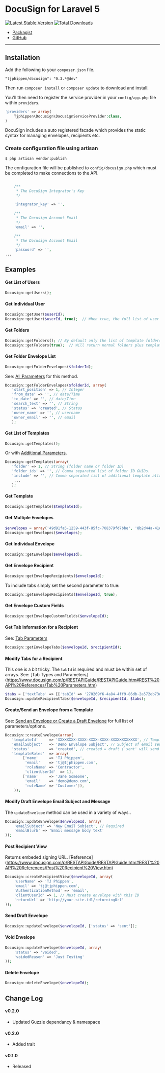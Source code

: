 # DocuSign for Laravel 5

[![Latest Stable Version](https://poser.pugx.org/tjphippen/docusign/v/stable.png)](https://packagist.org/packages/tjphippen/docusign) [![Total Downloads](https://poser.pugx.org/tjphippen/docusign/downloads.png)](https://packagist.org/packages/tjphippen/docusign)
- [Packagist](https://packagist.org/packages/tjphippen/docusign)
- [GitHub](https://github.com/tjphippen/docusign)

----------
## Installation
Add the following to your `composer.json` file.

~~~
"tjphippen/docusign": "0.3.*@dev"
~~~

Then run `composer install` or `composer update` to download and install.

You'll then need to register the service provider in your `config/app.php` file within `providers`.

```php
'providers' => array(
    Tjphippen\Docusign\DocusignServiceProvider:class,
)
```

DocuSign includes a auto registered facade which provides the static syntax for managing envelopes, recipients etc. 

### Create configuration file using artisan

```
$ php artisan vendor:publish
```

The configuration file will be published to `config/docusign.php` which must be completed to make connections to the API.


```php

    /**
     * The DocuSign Integrator's Key
     */

    'integrator_key' => '',

    /**
     * The Docusign Account Email
     */
    'email' => '',

    /**
     * The Docusign Account Email
     */
    'password' => '',
...
```

## Examples

#### Get List of Users

```php
Docusign::getUsers();
```

#### Get Individual User

```php
Docusign::getUser($userId); 
Docusign::getUser($userId, true);  // When true, the full list of user information is returned for the user. 
```

#### Get Folders

```php
Docusign::getFolders(); // By default only the list of template folders are returned
Docusign::getFolders(true);  // Will return normal folders plus template folders
```

#### Get Folder Envelope List

```php
Docusign::getFolderEnvelopes($folderId);
```
See: [All Parameters](https://www.docusign.com/p/RESTAPIGuide/RESTAPIGuide.htm#REST%20API%20References/Get%20Folder%20Envelope%20List.htm%3FTocPath%3DREST%2520API%2520References%7C_____97) for this method.
```php
Docusign::getFolderEnvelopes($folderId, array(
   'start_position' => 1, // Integer
   'from_date' => '', // date/Time
   'to_date' => '', // date/Time
   'search_text' => '', // String
   'status' => 'created', // Status
   'owner_name' => '', // username
   'owner_email' => '', // email
   );
```

#### Get List of Templates

```php
Docusign::getTemplates();
```
Or with [Additional Parameters](https://www.docusign.com/p/RESTAPIGuide/RESTAPIGuide.htm#REST%20API%20References/Get%20List%20of%20Templates.htm%3FTocPath%3DREST%2520API%2520References%7C_____115).
```php
Docusign::getTemplates(array(
   'folder' => 1, // String (folder name or folder ID)
   'folder_ids' => '', // Comma separated list of folder ID GUIDs.
   'include' => '', // Comma separated list of additional template attributes
    ...
   );
```

#### Get Template

```php
Docusign::getTemplate($templateId);
```

#### Get Multiple Envelopes
```php
$envelopes = array('49d91fa5-1259-443f-85fc-708379fd7bbe', '8b2d44a-41dc-4698-9233-4be0678c345c');
Docusign::getEnvelopes($envelopes);
```

#### Get Individual Envelope

```php
Docusign::getEnvelope($envelopeId);
```

#### Get Envelope Recipient

```php
Docusign::getEnvelopeRecipients($envelopeId);
```
To include tabs simply set the second parameter to true:

```php
Docusign::getEnvelopeRecipients($envelopeId, true);
```

#### Get Envelope Custom Fields

```php
Docusign::getEnvelopeCustomFields($envelopeId);
```

#### Get Tab Information for a Recipient
See: [Tab Parameters](https://www.docusign.com/p/RESTAPIGuide/RESTAPIGuide.htm#REST%20API%20References/Tab%20Parameters.htm%3FTocPath%3DREST%2520API%2520References%7CSend%2520an%2520Envelope%2520or%2520Create%2520a%2520Draft%2520Envelope%7CTab%2520Parameters%7C_____0)


```php
Docusign::getEnvelopeTabs($envelopeId, $recipientId);
```

#### Modify Tabs for a Recipient
This one is a bit tricky. The `tabId` is required and must be within set of arrays.
See: [Tab Types and Parameters] (https://www.docusign.com/p/RESTAPIGuide/RESTAPIGuide.htm#REST%20API%20References/Tab%20Parameters.htm)
```php
$tabs = ['textTabs' => [['tabId' => '270269f6-4a84-4ff9-86db-2a572eb73d99', 'value' => '123 Fake Street']]];
Docusign::updateRecipientTabs($envelopeId, $recipientId, $tabs);
```

#### Create/Send an Envelope from a Template


See: [Send an Envelope or Create a Draft Envelope](https://www.docusign.com/p/RESTAPIGuide/RESTAPIGuide.htm#REST%20API%20References/Send%20an%20Envelope.htm%3FTocPath%3DREST%2520API%2520References%7CSend%2520an%2520Envelope%2520or%2520Create%2520a%2520Draft%2520Envelope%7C_____0) for full list of parameters/options.

```php
Docusign::createEnvelope(array(
   'templateId'     => 'XXXXXXXX-XXXX-XXXX-XXXX-XXXXXXXXXXXX', // Template ID
   'emailSubject'   => 'Demo Envelope Subject', // Subject of email sent to all recipients
   'status'         => 'created', // created = draft ('sent' will send the envelope!)
   'templateRoles'  => array(
        ['name'     => 'TJ Phippen',
         'email'    => 'tj@tjphippen.com',
         'roleName' => 'Contractor',
         'clientUserId'  => 1],
        ['name'     => 'Jane Someone',
         'email'    => 'demo@demo.com',
         'roleName' => 'Customer']),
    ));
```

#### Modify Draft Envelope Email Subject and Message

The `updateEnvelope` method can be used in a variety of ways..

```php
Docusign::updateEnvelope($envelopeId, array(
    'emailSubject' => 'New Email Subject', // Required
    'emailBlurb' => 'Email message body text'
));
```

#### Post Recipient View

Returns embeded signing URL. [Reference] (https://www.docusign.com/p/RESTAPIGuide/RESTAPIGuide.htm#REST%20API%20References/Post%20Recipient%20View.htm)

```php
Docusign::createRecipientView($envelopeId, array(
    'userName' => 'TJ Phippen',
    'email' => 'tj@tjphippen.com',
    'AuthenticationMethod' => 'email',
    'clientUserId' => 1, // Must create envelope with this ID
    'returnUrl' => 'http://your-site.tdl/returningUrl'
));
```

#### Send Draft Envelope

```php
Docusign::updateEnvelope($envelopeId, ['status' => 'sent']);
```

#### Void Envelope

```php
Docusign::updateEnvelope($envelopeId, array(
    'status' => 'voided',
    'voidedReason' => 'Just Testing'
));
```

#### Delete Envelope

```php
Docusign::deleteEnvelope($envelopeId);
```


## Change Log

#### v0.2.0

- Updated Guzzle dependancy & namespace

#### v0.2.0

- Added trait

#### v0.1.0

- Released
